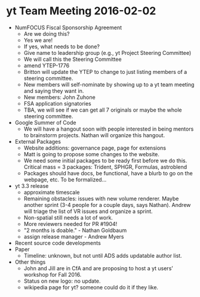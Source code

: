 # yt Team Meeting 2016-02-02

 * NumFOCUS Fiscal Sponsorship Agreement
   * Are we doing this?
   * Yes we are!
   * If yes, what needs to be done?
   * Give name to leadership group (e.g., yt Project Steering Committee)
   * We will call this the Steering Committee
   * amend YTEP-1776
   * Britton will update the YTEP to change to just listing members of a steering committee.
   * New members will self-nominate by showing up to a yt team meeting and saying they want in.
   * New members: John Zuhone
   * FSA application signatories
   * TBA, we will see if we can get all 7 originals or maybe the whole steering committee.
 * Google Summer of Code
   * We will have a hangout soon with people interested in being mentors to brainstorm projects.  Nathan will organize this hangout.
 * External Packages
   * Website additions: governance page, page for extensions
   * Matt is going to propose some changes to the website.
   * We need some initial packages to be ready first before we do this.  Critical mass = 3 packages: Trident, SPHGR, Formulas, astroblend
   * Packages should have docs, be functional, have a blurb to go on the webpage, etc.  To be formalized...
 * yt 3.3 release
   * approximate timescale
   * Remaining obstacles: issues with new volume renderer.  Maybe another sprint (3-4 people for a couple days, says Nathan).  Andrew will triage the list of VR issues and organize a sprint.
   * Non-spatial still needs a lot of work.
   * More reviewers needed for PR #1904!
   * "2 months is doable." - Nathan Goldbaum
   * assign release manager - Andrew Myers
 * Recent source code developments
 * Paper
   * Timeline: unknown, but not until ADS adds updatable author list.
 * Other things
   * John and Jill are in CfA and are proposing to host a yt users’ workshop for Fall 2016.
   * Status on new logo: no update.
   * wikipedia page for yt? someone could do it if they like.
